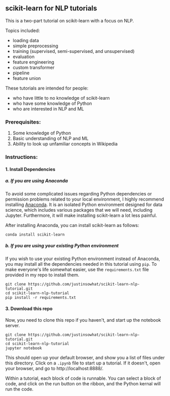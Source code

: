 ## scikit-learn for NLP tutorials

This is a two-part tutorial on scikit-learn with a focus on NLP.

Topics included:

* loading data
* simple preprocessing
* training (supervised, semi-supervised, and unsupervised)
* evaluation
* feature engineering
* custom transformer
* pipeline
* feature union

These tutorials are intended for people:

* who have little to no knowledge of scikit-learn
* who have some knowledge of Python
* who are interested in NLP and ML

### Prerequisites:
1. Some knowledge of Python
2. Basic understanding of NLP and ML
3. Ability to look up unfamiliar concepts in Wikipedia

### Instructions:

#### 1. Install Dependencies

##### a. If you are using Anaconda
To avoid some complicated issues regarding Python dependencies or permission problems
related to your local environment, I highly recommend installing [Anaconda](https://www.continuum.io/downloads).
It is an isolated Python environment designed for data science, which includes various
packages that we will need, including Jupyter. Furthermore, it will make installing
scikit-learn a lot less painful.

After installing Anaconda, you can install scikit-learn as follows:
```
conda install scikit-learn
```

##### b. If you are using your existing Python environment
If you wish to use your existing Python environment instead of Anaconda, you may install
all the dependencies needed in this tutorial using ``pip``. To make everyone's life somewhat easier,
use the ``requirements.txt`` file provided in my repo to install them.

```
git clone https://github.com/justinsowhat/scikit-learn-nlp-tutorial.git
cd scikit-learn-nlp-tutorial
pip install -r requirements.txt
```


#### 3. Download this repo
Now, you need to clone this repo if you haven't, and start up the notebook server.
```
git clone https://github.com/justinsowhat/scikit-learn-nlp-tutorial.git
cd scikit-learn-nlp-tutorial
jupyter notebook
```
This should open up your default browser, and show you a list of files under this directory.
Click on a ``.ipynb`` file to start up a tutorial. If it doesn't, open your browser, and go to
http://localhost:8888/.


Within a tutorial, each block of code is runnable. You can select a block of code, and click on the run button
on the ribbon, and the Python kernal will run the code.
